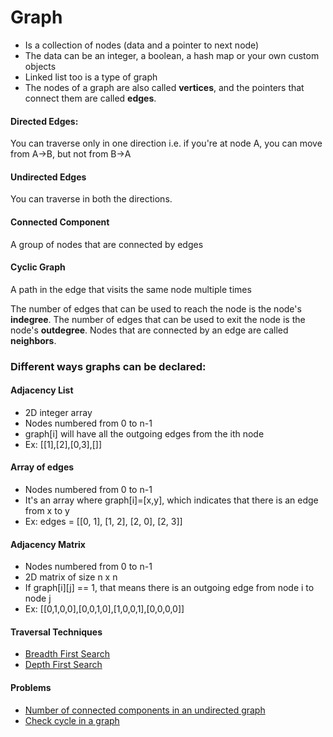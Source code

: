 # Graph
* Is a collection of nodes (data and a pointer to next node)
* The data can be an integer, a boolean, a hash map or your own custom objects
* Linked list too is a type of graph
* The nodes of a graph are also called <b>vertices</b>, and the pointers that connect them are called <b>edges</b>.

#### Directed Edges:
You can traverse only in one direction i.e. if you're at node A, you can move from A->B, but not from B->A</br>
#### Undirected Edges
You can traverse in both the directions.
#### Connected Component
A group of nodes that are connected by edges
#### Cyclic Graph
A path in the edge that visits the same node multiple times

The number of edges that can be used to reach the node is the node's <b>indegree</b>. The number of edges that can be used to exit the node is the node's <b>outdegree</b>. Nodes that are connected by an edge are called <b>neighbors</b>.

### Different ways graphs can be declared:
#### Adjacency List
* 2D integer array
* Nodes numbered from 0 to n-1
* graph[i] will have all the outgoing edges from the ith node
* Ex: [[1],[2],[0,3],[]]

#### Array of edges
* Nodes numbered from 0 to n-1
* It's an array where graph[i]=[x,y], which indicates that there is an edge from x to y
* Ex: edges = [[0, 1], [1, 2], [2, 0], [2, 3]]

#### Adjacency Matrix
* Nodes numbered from 0 to n-1 
* 2D matrix of size n x n
* If graph[i][j] == 1, that means there is an outgoing edge from node i to node j
* Ex: [[0,1,0,0],[0,0,1,0],[1,0,0,1],[0,0,0,0]]

#### Traversal Techniques
* [Breadth First Search](BreadthFirstSearch.java)
* [Depth First Search](DepthFirstSearch.java)

#### Problems
* [Number of connected components in an undirected graph](ConnectedComponentsInUndirectedGraph.java)
* [Check cycle in a graph](CheckCycleInGraph.java)